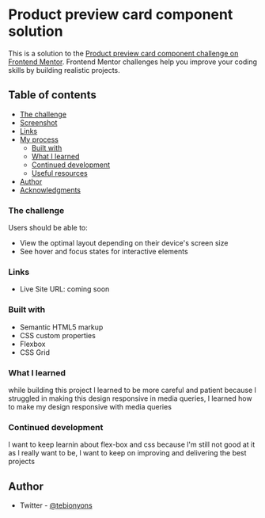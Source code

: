 #  Product preview card component solution

This is a solution to the [Product preview card component challenge on Frontend Mentor](https://www.frontendmentor.io/challenges/product-preview-card-component-GO7UmttRfa). Frontend Mentor challenges help you improve your coding skills by building realistic projects. 

## Table of contents


  - [The challenge](#the-challenge)
  - [Screenshot](#screenshot)
  - [Links](#links)
- [My process](#my-process)
  - [Built with](#built-with)
  - [What I learned](#what-i-learned)
  - [Continued development](#continued-development)
  - [Useful resources](#useful-resources)
- [Author](#author)
- [Acknowledgments](#acknowledgments)





### The challenge

Users should be able to:

- View the optimal layout depending on their device's screen size
- See hover and focus states for interactive elements

### Links


- Live Site URL: coming soon



### Built with

- Semantic HTML5 markup
- CSS custom properties
- Flexbox
- CSS Grid

### What I learned

while building this project l learned to be more careful and patient because l struggled in making this design responsive in media
queries, l learned how to make my design responsive with media queries

### Continued development
l want to keep learnin about flex-box and css because l'm still not good at it as l really want to be, l want to keep on improving
and delivering the best projects




## Author

- Twitter - [@tebionyons](https://www.twitter.com/tebionyons)